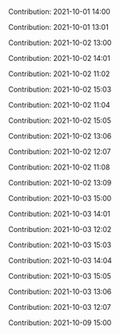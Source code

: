 Contribution: 2021-10-01 14:00

Contribution: 2021-10-01 13:01

Contribution: 2021-10-02 13:00

Contribution: 2021-10-02 14:01

Contribution: 2021-10-02 11:02

Contribution: 2021-10-02 15:03

Contribution: 2021-10-02 11:04

Contribution: 2021-10-02 15:05

Contribution: 2021-10-02 13:06

Contribution: 2021-10-02 12:07

Contribution: 2021-10-02 11:08

Contribution: 2021-10-02 13:09

Contribution: 2021-10-03 15:00

Contribution: 2021-10-03 14:01

Contribution: 2021-10-03 12:02

Contribution: 2021-10-03 15:03

Contribution: 2021-10-03 14:04

Contribution: 2021-10-03 15:05

Contribution: 2021-10-03 13:06

Contribution: 2021-10-03 12:07

Contribution: 2021-10-09 15:00

